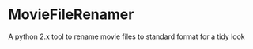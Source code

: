 MovieFileRenamer
================

A python 2.x tool to rename movie files to standard format for a tidy look
